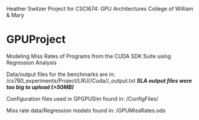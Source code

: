 Heather Switzer
Project for CSCI674: GPU Architectures
College of William \& Mary

# GPUProject
Modeling Miss Rates of Programs from the CUDA SDK Suite using Regression Analysis

Data/output files for the benchmarks are in:
<root>/cs780_experiments/Project/LRU/<Directory with Configuration Description>/Cuda/<benchmark>/<benchmark>_output.txt
***SLA output files were too big to upload (>50MB)***

Configuration files used in GPGPUSim found in:
<root>/ConfigFiles/

Miss rate data/Regression models found in:
<root>/GPUMissRates.ods
